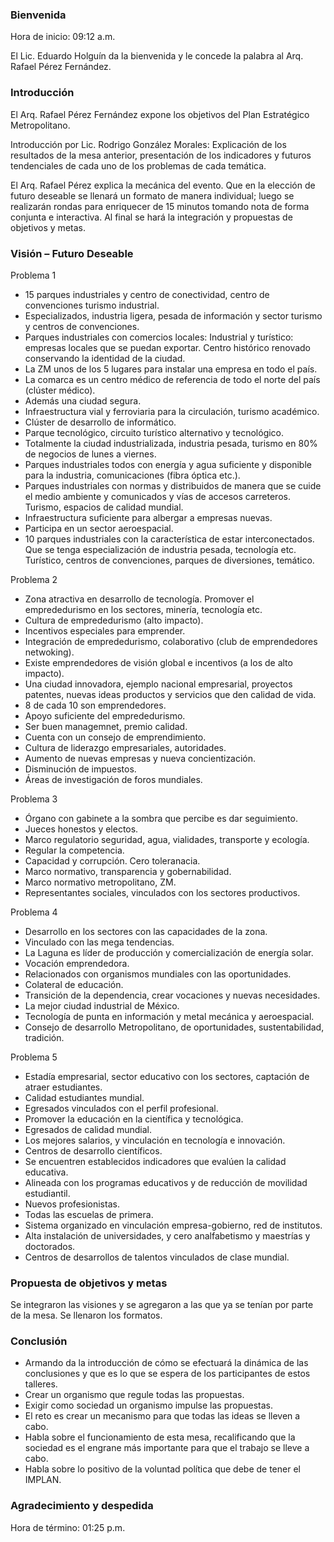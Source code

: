 
### Bienvenida

Hora de inicio: 09:12 a.m.

El Lic. Eduardo Holguín da la bienvenida y le concede la palabra al Arq. Rafael Pérez Fernández.

### Introducción

El Arq. Rafael Pérez Fernández expone los objetivos del Plan Estratégico Metropolitano.

Introducción por Lic. Rodrigo González Morales: Explicación de los resultados de la mesa anterior, presentación de los indicadores y futuros tendenciales de cada uno de los problemas de cada temática.

El Arq. Rafael Pérez explica la mecánica del evento. Que en la elección de futuro deseable se llenará un formato de manera individual; luego se realizarán rondas para enriquecer de 15 minutos tomando nota de forma conjunta e interactiva. Al final se hará la integración y propuestas de objetivos y metas.

### Visión – Futuro Deseable

Problema 1

* 15 parques industriales y centro de conectividad, centro de convenciones turismo industrial.
* Especializados, industria ligera, pesada de información y sector turismo y centros de convenciones.
* Parques industriales con comercios locales: Industrial y turístico: empresas locales que se puedan exportar. Centro histórico renovado conservando la identidad de la ciudad.
* La ZM unos de los 5 lugares para instalar una empresa en todo el país.
* La comarca es un centro médico de referencia de todo el norte del país (clúster médico).
* Además una ciudad segura.
* Infraestructura vial y ferroviaria para la circulación, turismo académico.
* Clúster de desarrollo de informático.
* Parque tecnológico, circuito turístico alternativo y tecnológico.
* Totalmente la ciudad industrializada, industria pesada, turismo en 80% de negocios de lunes a viernes.
* Parques industriales todos con energía y agua suficiente y disponible para la industria, comunicaciones (fibra óptica etc.).
* Parques industriales con normas y distribuidos de manera que se cuide el medio ambiente y comunicados y vías de accesos carreteros. Turismo, espacios de calidad mundial.
* Infraestructura suficiente para albergar a empresas nuevas.
* Participa en un sector aeroespacial.
* 10 parques industriales con la característica de estar interconectados. Que se tenga especialización de industria pesada, tecnología etc. Turístico, centros de convenciones, parques de diversiones, temático.

Problema 2

* Zona atractiva en desarrollo de tecnología. Promover el emprededurismo en los sectores, minería, tecnología etc.
* Cultura de emprededurismo (alto impacto).
* Incentivos especiales para emprender.
* Integración de emprededurismo, colaborativo (club de emprendedores netwoking).
* Existe emprendedores de visión global e incentivos (a los de alto impacto).
* Una ciudad innovadora, ejemplo nacional empresarial, proyectos patentes, nuevas ideas productos y servicios que den calidad de vida.
* 8 de cada 10 son emprendedores.
* Apoyo suficiente del emprededurismo.
* Ser buen managemnet, premio calidad.
* Cuenta con un consejo de emprendimiento.
* Cultura de liderazgo empresariales, autoridades.
* Aumento de nuevas empresas y nueva concientización.
* Disminución de impuestos.
* Áreas de investigación de foros mundiales.

Problema 3

* Órgano con gabinete a la sombra que percibe es dar seguimiento.
* Jueces honestos y electos.
* Marco regulatorio seguridad, agua, vialidades, transporte y ecología.
* Regular la competencia.
* Capacidad y corrupción. Cero toleranacia.
* Marco normativo, transparencia y gobernabilidad.
* Marco normativo metropolitano, ZM.
* Representantes sociales, vinculados con los sectores productivos.

Problema 4

* Desarrollo en los sectores con las capacidades de la zona.
* Vinculado con las mega tendencias.
* La Laguna es líder de producción y comercialización de energía solar.
* Vocación emprendedora.
* Relacionados con organismos mundiales con las oportunidades.
* Colateral de educación.
* Transición de la dependencia, crear vocaciones y nuevas necesidades.
* La mejor ciudad industrial de México.
* Tecnología de punta en información y metal mecánica y aeroespacial.
* Consejo de desarrollo Metropolitano, de oportunidades, sustentabilidad, tradición.

Problema 5

* Estadía empresarial, sector educativo con los sectores, captación de atraer estudiantes.
* Calidad estudiantes mundial.
* Egresados vinculados con el perfil profesional.
* Promover la educación en la científica y tecnológica.
* Egresados de calidad mundial.
* Los mejores salarios, y vinculación en tecnología e innovación.
* Centros de desarrollo científicos.
* Se encuentren establecidos indicadores que evalúen la calidad educativa.
* Alineada con los programas educativos y de reducción de movilidad estudiantil.
* Nuevos profesionistas.
* Todas las escuelas de primera.
* Sistema organizado en vinculación empresa-gobierno, red de institutos.
* Alta instalación de universidades, y cero analfabetismo y maestrías y doctorados.
* Centros de desarrollos de talentos vinculados de clase mundial.

### Propuesta de objetivos y metas

Se integraron las visiones y se agregaron a las que ya se tenían por parte de la mesa. Se llenaron los formatos.

### Conclusión

* Armando da la introducción de cómo se efectuará la dinámica de las conclusiones y que es lo que se espera de los participantes de estos talleres.
* Crear un organismo que regule todas las propuestas.
* Exigir como sociedad un organismo impulse las propuestas.
* El reto es crear un mecanismo para que todas las ideas se lleven a cabo.
* Habla sobre el funcionamiento de esta mesa, recalificando que la sociedad es el engrane más importante para que el trabajo se lleve a cabo.
* Habla sobre lo positivo de la voluntad política que debe de tener el IMPLAN.

### Agradecimiento y despedida

Hora de término: 01:25 p.m.
